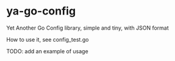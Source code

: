 # ya-go-config
Yet Another Go Config library, simple and tiny, with JSON format

How to use it, see config_test.go

TODO: add an example of usage